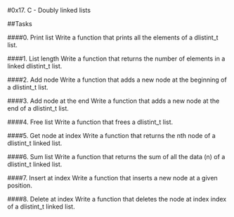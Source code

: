 #0x17. C - Doubly linked lists

##Tasks

####0. Print list
Write a function that prints all the elements of a dlistint_t list.

####1. List length
Write a function that returns the number of elements in a linked dlistint_t list.

####2. Add node
Write a function that adds a new node at the beginning of a dlistint_t list.

####3. Add node at the end
Write a function that adds a new node at the end of a dlistint_t list.

####4. Free list
Write a function that frees a dlistint_t list.

####5. Get node at index
Write a function that returns the nth node of a dlistint_t linked list.

####6. Sum list
Write a function that returns the sum of all the data (n) of a dlistint_t linked list.

####7. Insert at index
Write a function that inserts a new node at a given position.

####8. Delete at index
Write a function that deletes the node at index index of a dlistint_t linked list.
